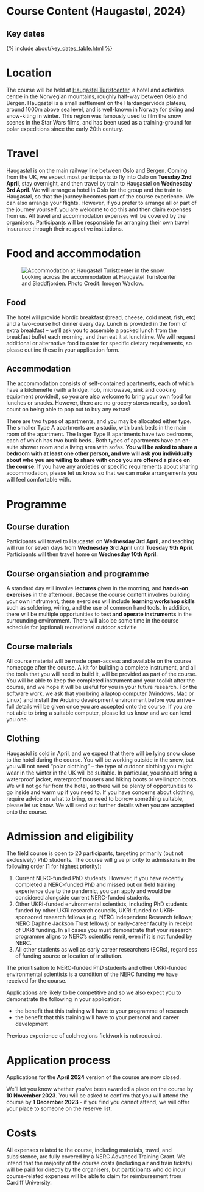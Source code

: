 # Course Content (Haugastøl, 2024)
## Key dates

{% include about/key_dates_table.html %}

# Location

The course will be held at [Haugastøl Turistcenter](https://www.haugastol.no/en), a hotel and activities centre in the Norwegian mountains, roughly half-way between Oslo and Bergen. Haugastøl is a small settlement on the Hardangervidda plateau, around 1000m above sea level, and is well-known in Norway for skiing and snow-kiting in winter. This region was famously used to film the snow scenes in the Star Wars films, and has been used as a training-ground for polar expeditions since the early 20th century.

# Travel

Haugastøl is on the main railway line between Oslo and Bergen. Coming from the UK, we expect most participants to fly into Oslo on **Tuesday 2nd April**, stay overnight, and then travel by train to Haugastøl on **Wednesday 3rd April**. We will arrange a hotel in Oslo for the group and the train to Haugastøl, so that the journey becomes part of the course experience. We can also arrange your flights. However, if you prefer to arrange all or part of the journey yourself, you are welcome to do this and then claim expenses from us. All travel and accommodation expenses will be covered by the organisers. Participants will be responsible for arranging their own travel insurance through their respective institutions.

# Food and accommodation

<!-- embed HTML within markdown -->
<figure class="figure">
<img src="{% link assets/img/course2024/haugastol_wadlow_imogen.jpg %}" class="figure-img img-fluid rounded" alt="Accommodation at Haugastøl Turistcenter in the snow.">
<figcaption class="figure-caption">Looking across the accommodation at Haugastøl Turistcenter and Sløddfjorden.
Photo Credit: Imogen Wadlow.</figcaption>
</figure>

## Food

The hotel will provide Nordic breakfast (bread, cheese, cold meat, fish, etc) and a two-course hot dinner every day. Lunch is provided in the form of extra breakfast – we’ll ask you to assemble a packed lunch from the breakfast buffet each morning, and then eat it at lunchtime. We will request additional or alternative food to cater for specific dietary requirements, so please outline these in your application form.

## Accommodation

The accommodation consists of self-contained apartments, each of which have a kitchenette (with a fridge, hob, microwave, sink and cooking equipment provided), so you are also welcome to bring your own food for lunches or snacks. However, there are no grocery stores nearby, so don’t count on being able to pop out to buy any extras!

There are two types of apartments, and you may be allocated either type. The smaller Type A apartments are a studio, with bunk beds in the main room of the apartment. The larger Type B apartments have two bedrooms, each of which has two bunk beds.. Both types of apartments have an en-suite shower room and a living area with sofas. **You will be asked to share a bedroom with at least one other person, and we will ask you individually about who you are willing to share with once you are offered a place on the course**. If you have any anxieties or specific requirements about sharing accommodation, please let us know so that we can make arrangements you will feel comfortable with.


# Programme

## Course duration
Participants will travel to Haugastøl on **Wednesday 3rd April**, and teaching will run for seven days from **Wednesday 3rd April** until **Tuesday 9th April**.
Participants will then travel home on **Wednesday 10th April**.

## Course organsiation and programme

A standard day will involve **lectures** given in the morning, and **hands-on exercises** in the afternoon. Because the course content involves building your own instrument, these exercises will include **learning workshop skills** such as soldering, wiring, and the use of common hand tools. In addition, there will be multiple opportunities to **test and operate instruments** in the surrounding environment. There will also be some time in the course schedule for (optional) recreational outdoor activitie

## Course materials

All course material will be made open-access and available on the course homepage after the course. A kit for building a complete instrument, and all the tools that you will need to build it, will be provided as part of the course. You will be able to keep the completed instrument and your toolkit after the course, and we hope it will be useful for you in your future research. For the software work, we ask that you bring a laptop computer (Windows, Mac or Linux) and install the Arduino development environment before you arrive – full details will be given once you are accepted onto the course. If you are not able to bring a suitable computer, please let us know and we can lend you one.

## Clothing

Haugastol is cold in April, and we expect that there will be lying snow close to the hotel during the course. You will be working outside in the snow, but you will not need “polar clothing” – the type of outdoor clothing you might wear in the winter in the UK will be suitable. In particular, you should bring a waterproof jacket, waterproof trousers and hiking boots or wellington boots. We will not go far from the hotel, so there will be plenty of opportunities to go inside and warm up if you need to. If you have concerns about clothing, require advice on what to bring, or need to borrow something suitable, please let us know. We will send out further details when you are accepted onto the course.

# Admission and eligibility

The field course is open to 20 participants, targeting primarily (but not exclusively) PhD students. The course will give priority to admissions in the following order (1 for highest priority):

1. Current NERC-funded PhD students. However, if you have recently completed a NERC-funded PhD and missed out on field training experience due to the pandemic, you can apply and would be considered alongside current NERC-funded students.
2. Other UKRI-funded environmental scientists, including PhD students funded by other UKRI research councils, UKRI-funded or UKRI-sponsored research fellows (e.g. NERC Independent Research fellows; NERC Daphne Jackson Trust fellows) or early-career faculty in receipt of UKRI funding. In all cases you must demonstrate that your research programme aligns to NERC’s scientific remit, even if it is not funded by NERC.
3. All other students as well as early career researchers (ECRs), regardless of funding source or location of institution.

The prioritisation to NERC-funded PhD students and other UKRI-funded environmental scientists is a condition of the NERC funding we have received for the course.

Applications are likely to be competitive and so we also expect you to demonstrate the following in your application:

- the benefit that this training will have to your programme of research
- the benefit that this training will have to your personal and career development

Previous experience of cold-regions fieldwork is not required.

# Application process
Applications for the **April 2024** version of the course are now closed.

We’ll let you know whether you’ve been awarded a place on the course by **10 November 2023**. You will be asked to confirm that you will attend the course by **1 December 2023** - if you find you cannot attend, we will offer your place to someone on the reserve list.

# Costs

All expenses related to the course, including materials, travel, and subsistence, are fully covered by a NERC Advanced Training Grant. We intend that the majority of the course costs (including air and train tickets) will be paid for directly by the organisers, but participants who do incur course-related expenses will be able to claim for reimbursement from Cardiff University.

